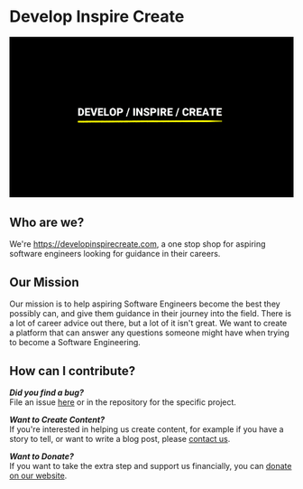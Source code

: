 # Develop Inspire Create

![](DevelopInspireCreateBG.png)

## Who are we?

We're https://developinspirecreate.com, a one stop shop for aspiring software engineers looking for guidance in their careers.

## Our Mission

Our mission is to help aspiring Software Engineers become the best they possibly can, and give them guidance in their journey into the field. There is a lot of career advice out there, but a lot of it isn't great. We want to create a platform that can answer any questions someone might have when trying to become a Software Engineering.

## How can I contribute?

***Did you find a bug?***  
File an issue [here](https://github.com/DevelopInspireCreate/DevelopInspireCreate/issues/new) or in the repository for the specific project.

***Want to Create Content?***  
If you're interested in helping us create content, for example if you have a story to tell, or want to write a blog post, please [contact us](https://developinspirecreate.com/contact).

***Want to Donate?***  
If you want to take the extra step and support us financially, you can [donate on our website](https://developinspirecreate.com/donate).
